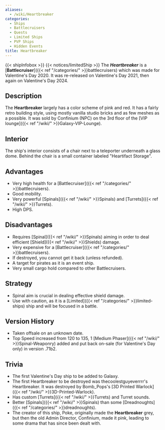 ```yaml
---
aliases:
  - /wiki/Heartbreaker
categories:
  - Ships
  - Battlecruisers
  - Quests
  - Limited Ships
  - PVP Ships
  - Hidden Events
title: Heartbreaker
---
```


{{< shipInfobox >}} {{< notices/limitedShip >}} The **_Heartbreaker_** is a [**Battlecruiser**]({{< ref "/categories/" >}}battlecruisers) which was made for Valentine's Day 2020. It was re-released on Valentine's Day 2021, then again on Valentine's Day 2024.

## Description

The **Heartbreaker** largely has a color scheme of pink and red. It has a fairly retro building style, using mostly vanilla studio bricks and as few meshes as a possible. It was sold by Confinium (NPC) on the 3rd floor of the [VIP lounge]({{< ref "/wiki/" >}}Galaxy-VIP-Lounge).

## Interior

The ship's interior consists of a chair next to a teleporter underneath a glass dome. Behind the chair is a small container labeled "Heartifact Storage".

## Advantages

- Very high health for a [Battlecruiser]({{< ref "/categories/" >}}battlecruisers).
- Good mobility.
- Very powerful [Spinals]({{< ref "/wiki/" >}}Spinals) and [Turrets]({{< ref "/wiki/" >}}Turrets).
- High DPS.

## Disadvantages

- Requires [Spinal]({{< ref "/wiki/" >}}Spinals) aiming in order to deal efficient [Shield]({{< ref "/wiki/" >}}Shields) damage.
- Very expensive for a [Battlecruiser]({{< ref "/categories/" >}}battlecruisers).
- If destroyed, you cannot get it back (unless refunded).
- A target for pirates as it is an event ship.
- Very small cargo hold compared to other Battlecruisers.

## Strategy

- Spinal aim is crucial in dealing effective shield damage.
- Use with caution, as it is a [Limited]({{< ref "/categories/" >}}limited-ships) ship and will be focused in a battle.

## Version History

- Taken offsale on an unknown date.
- Top Speed increased from 120 to 135, 1 [Medium Phaser]({{< ref "/wiki/" >}}Spinal-Weaponry) added and put back on-sale (for Valentine's Day only) in version .71b2.

## Trivia

- The first Valentine's Day ship to be added to Galaxy.
- The first Heartbreaker to be destroyed was thecoolestguyeverrrr's Heartbreaker. It was destroyed by Bomb_Pops's [3D Printed Warlock]({{< ref "/wiki/" >}}3D-Printed-Warlock).
- Has custom [Turrets]({{< ref "/wiki/" >}}Turrets) and Turret sounds.
- Better [Spinals]({{< ref "/wiki/" >}}Spinals) than some [Dreadnoughts]({{< ref "/categories/" >}}dreadnoughts).
- The creator of this ship, Poke, originally made the **Heartbreaker** grey, but then the old Admin Director, Confinium, made it pink, leading to some drama that has since been dealt with.
